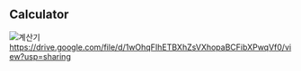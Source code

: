 ## Calculator
![계산기](https://user-images.githubusercontent.com/76423543/107515489-6bce4200-6bee-11eb-8a7d-7f4c7ee7bd6c.JPG)
https://drive.google.com/file/d/1wOhqFIhETBXhZsVXhopaBCFibXPwqVf0/view?usp=sharing


